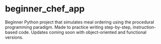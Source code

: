 # beginner_chef_app
Beginner Python project that simulates meal ordering using the procedural programming paradigm. Made to practice writing step-by-step, instruction-based code. Updates coming soon with object-oriented and functional versions.
